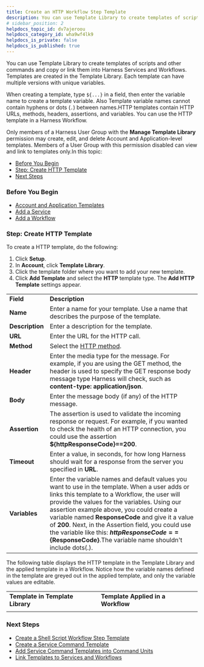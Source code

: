 ```yaml
---
title: Create an HTTP Workflow Step Template
description: You can use Template Library to create templates of scripts and other commands and copy or link them into Harness Services and Workflows. Templates are created in the Template Library. Each template…
# sidebar_position: 2
helpdocs_topic_id: dv7ajeroou
helpdocs_category_id: wha9wf4lk9
helpdocs_is_private: false
helpdocs_is_published: true
---
```


You can use Template Library to create templates of scripts and other commands and copy or link them into Harness Services and Workflows. Templates are created in the Template Library. Each template can have multiple versions with unique variables.

When creating a template, type `${...}` in a field, then enter the variable name to create a template variable. Also Template variable names cannot contain hyphens or dots (`.`) between names.HTTP templates contain HTTP URLs, methods, headers, assertions, and variables. You can use the HTTP template in a Harness Workflow.

Only members of a Harness User Group with the **Manage Template Library** permission may create, edit, and delete Account and Application-level templates. Members of a User Group with this permission disabled can view and link to templates only.In this topic:

* [Before You Begin](https://docs.harness.io/article/dv7ajeroou-account-and-application-templates#before_you_begin)
* [Step: Create HTTP Template](https://docs.harness.io/article/dv7ajeroou-account-and-application-templates#step_create_http_template)
* [Next Steps](https://docs.harness.io/article/dv7ajeroou-account-and-application-templates#next_steps)

### Before You Begin

* [Account and Application Templates](/article/ygi6d8epse-use-templates)
* [Add a Service](https://docs.harness.io/article/eb3kfl8uls-service-configuration)
* [Add a Workflow](https://docs.harness.io/article/m220i1tnia-workflow-configuration)

### Step: Create HTTP Template

To create a HTTP template, do the following:

1. Click **Setup**.
2. In **Account**, click **Template Library**.
3. Click the template folder where you want to add your new template.
4. Click **Add Template** and select the **HTTP** template type. The **Add HTTP Template** settings appear.  


|  |  |
| --- | --- |
| **Field** | **Description** |
| **Name** | Enter a name for your template. Use a name that describes the purpose of the template. |
| **Description** | Enter a description for the template. |
| **URL** | Enter the URL for the HTTP call. |
| **Method** | Select the [HTTP method](https://restfulapi.net/http-methods/#summary). |
| **Header** | Enter the media type for the message. For example, if you are using the GET method, the header is used to specify the GET response body message type Harness will check, such as **content-type: application/json**. |
| **Body** | Enter the message body (if any) of the HTTP message. |
| **Assertion** | The assertion is used to validate the incoming response or request. For example, if you wanted to check the health of an HTTP connection, you could use the assertion **${httpResponseCode}==200**. |
| **Timeout** | Enter a value, in seconds, for how long Harness should wait for a response from the server you specified in **URL**. |
| **Variables** | Enter the variable names and default values you want to use in the template. When a user adds or links this template to a Workflow, the user will provide the values for the variables. Using our assertion example above, you could create a variable named **ResponseCode** and give it a value of **200**. Next, in the Assertion field, you could use the variable like this: **${httpResponseCode}==${ResponseCode}**.The variable name shouldn't include dots(.). |

  
The following table displays the HTTP template in the Template Library and the applied template in a Workflow. Notice how the variable names defined in the template are greyed out in the applied template, and only the variable values are editable.

|  |  |
| --- | --- |
| **Template in Template Library** | **Template Applied in a Workflow** |
|  |  |

### Next Steps

* [Create a Shell Script Workflow Step Template](/article/lfqn3t83hd-create-a-shell-script-workflow-step-template)
* [Create a Service Command Template](/article/kbmz9uc7q9-create-a-service-command-template)
* [Add Service Command Templates into Command Units](/article/mfoy0hrw8y-add-service-command-templates-into-command-units)
* [Link Templates to Services and Workflows](/article/xd70p7rmqd-link-templates-to-services-and-workflows)

